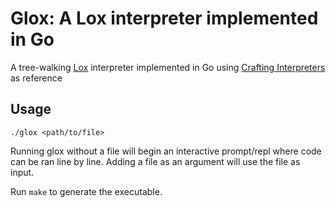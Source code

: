 # Glox: A Lox interpreter implemented in Go
A tree-walking [Lox](https://craftinginterpreters.com/the-lox-language.html) interpreter implemented in Go using [Crafting Interpreters](https://craftinginterpreters.com/) as reference

## Usage

```shell
./glox <path/to/file>
```
Running glox without a file will begin an interactive prompt/repl where code can be ran line by line. Adding a file as an argument will use the file as input.

Run ```make``` to generate the executable.
